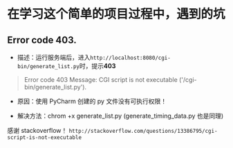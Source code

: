 # 在学习这个简单的项目过程中，遇到的坑

## Error code 403.

- 描述：运行服务端后，进入`http://localhost:8080/cgi-bin/generate_list.py`时，提示**403**
> Error code 403
> Message: CGI script is not executable ('/cgi-bin/generate_list.py').

- 原因：使用 PyCharm 创建的 py 文件没有可执行权限！

- 解决方法：chrom +x generate_list.py
    (generate_timing_data.py 也是同理)

感谢 stackoverflow！
`http://stackoverflow.com/questions/13386795/cgi-script-is-not-executable`